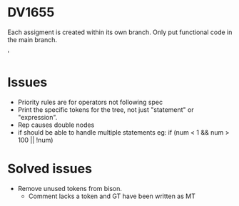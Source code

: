 # DV1655
Each assigment is created within its own branch.
Only put functional code in the main branch.

'
# Issues
* Priority rules are for operators not following spec
* Print the specific tokens for the tree, not just "statement" or "expression".
* Rep causes double nodes
* if should be able to handle multiple statements eg: if (num < 1 && num > 100 || !num)


# Solved issues
* Remove unused tokens from bison.
    - Comment lacks a token and GT have been written as MT
